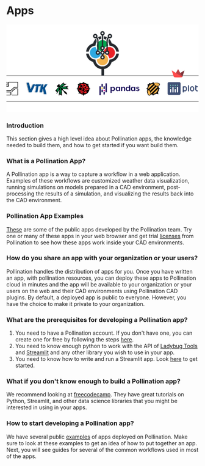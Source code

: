 # Apps

![](../../.gitbook/assets/pollination-apps/logos.png)

### Introduction

This section gives a high level idea about Pollination apps, the knowledge needed to build them, and how to get started if you want build them.

### What is a Pollination App?

A Pollination app is a way to capture a workflow in a web application. Examples of these workflows are customized weather data visualization, running simulations on models prepared in a CAD environment, post-processing the results of a simulation, and visualizing the results back into the CAD environment.

### Pollination App Examples

[These](https://app.pollination.solutions/apps) are some of the public apps developed by the Pollination team. Try one or many of these apps in your web browser and get trial [licenses](https://app.pollination.solutions/cad-plugins) from Pollination to see how these apps work inside your CAD environments.

### How do you share an app with your organization or your users?

Pollination handles the distribution of apps for you. Once you have written an app, with pollination resources, you can deploy these apps to Pollination cloud in minutes and the app will be available to your organization or your users on the web and their CAD environments using Pollination CAD plugins. By default, a deployed app is public to everyone. However, you have the choice to make it private to your organization.

### What are the prerequisites for developing a Pollination app?

1. You need to have a Pollination account. If you don't have one, you can create one for free by following the steps [here](https://docs.pollination.solutions/user-manual/get-started/create-a-pollination-account).
2. You need to know enough python to work with the API of [Ladybug Tools](https://discourse.ladybug.tools/pub/ladybug-tools-core-sdk-documentation) and [Streamlit](https://docs.streamlit.io/library/api-reference) and any other library you wish to use in your app.
3. You need to know how to write and run a Streamlit app. Look [here](https://docs.streamlit.io/library/get-started) to get started.

### What if you don't know enough to build a Pollination app?

We recommend looking at [freecodecamp](https://www.youtube.com/c/Freecodecamp/search). They have great tutorials on Python, Streamlit, and other data science libraries that you might be interested in using in your apps.

### How to start developing a Pollination app?

We have several public [examples](https://github.com/pollination-apps) of apps deployed on Pollination. Make sure to look at these examples to get an idea of how to put together an app. Next, you will see guides for several of the common workflows used in most of the apps.
